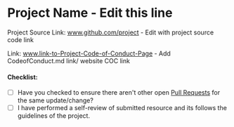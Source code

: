 # Project Name - Edit this line

Project Source Link: www.github.com/project - Edit with project source code link

Link: www.link-to-Project-Code-of-Conduct-Page - Add CodeofConduct.md link/ website COC link

#### Checklist:

- [ ] Have you checked to ensure there aren't other open [Pull Requests](../pulls) for the same update/change?
- [ ] I have performed a self-review of submitted resource and its follows the guidelines of the project.
